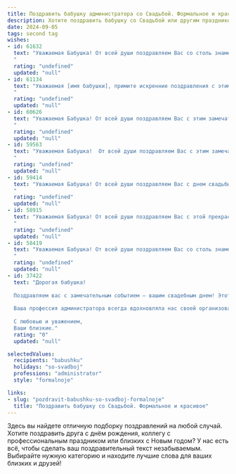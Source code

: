 ```yaml
---
title: Поздравить бабушку администратора со Свадьбой. Формальное и красивое
description: Хотите поздравить бабушку со Свадьбой или другим праздником? Наш ИИ создаст незабываемое поздравление, а вы обязательно выделитесь среди других.  
date: 2024-09-05
tags: second tag
wishes:
- id: 61632
  text: "Уважаемая Бабушка! От всей души поздравляем Вас со столь знаменательным событием —  Вашей свадьбой! Желаем Вам долгих лет совместной жизни, наполненных любовью, счастьем и взаимопониманием. Пусть Ваш административный опыт и мудрость помогут Вам построить прочный и гармоничный союз. Желаем Вам крепкого здоровья, семейного благополучия и исполнения всех желаний!
  "
  rating: "undefined"
  updated: "null"
- id: 61134
  text: "Уважаемая [имя бабушки], примите искренние поздравления с этим знаменательным событием! Желаем Вам и Вашему супругу долгих лет совместной жизни, наполненных любовью, счастьем и взаимопониманием. Пусть Ваша свадьба станет началом новой, яркой, счастливой главы в Вашей истории.
  "
  rating: "undefined"
  updated: "null"
- id: 60626
  text: "Уважаемая Бабушка! От всей души поздравляем Вас с этим замечательным событием - свадьбой! Желаем Вам и молодоженам безграничного счастья, любви и благополучия в семейной жизни! Пусть ваш дом всегда будет полон радости, тепла и уюта.
  "
  rating: "undefined"
  updated: "null"
- id: 59563
  text: "Уважаемая Бабушка!  От всей души поздравляем Вас с этим замечательным днем – днем Вашей свадьбы! Желаем Вам и Вашему супругу крепкой любви, долгих лет совместной жизни, наполненных счастьем и благополучием. Пусть каждый день приносит Вам радость, а все жизненные трудности останутся в прошлом.
  "
  rating: "undefined"
  updated: "null"
- id: 59414
  text: "Уважаемая Бабушка! От всей души поздравляем Вас с днем свадьбы! Желаем Вам долгих лет совместной жизни, наполненных счастьем, любовью и взаимопониманием. Пусть Ваша профессия администратора приносит Вам радость и удовлетворение, а в личной жизни царят гармония и благополучие!
  "
  rating: "undefined"
  updated: "null"
- id: 58915
  text: "Уважаемая Бабушка! От всей души поздравляем Вас с этой прекрасной датой – Днем Вашей свадьбы! Желаем Вам крепкого здоровья, долгих лет жизни, семейного счастья и благополучия! Пусть Ваши дни будут наполнены любовью, радостью и теплом!
  "
  rating: "undefined"
  updated: "null"
- id: 58419
  text: "Уважаемая Бабушка! От всей души поздравляем Вас со столь знаменательным событием – Вашей свадьбой! Желаем Вам долгих лет счастливой семейной жизни, наполненных любовью, взаимопониманием и радостью! Пусть Ваш новый статус Администратора принесет в вашу жизнь только удачу и процветание!
  "
  rating: "undefined"
  updated: "null"
- id: 37422
  text: "Дорогая бабушка!
  
  Поздравляем вас с замечательным событием — вашим свадебным днем! Этот день наполнен радостью и теплом, и мы рады разделить с вами эту счастье. Вы всегда были для нас образцом мудрости и любви. Ваши жизненные советы и забота остаются с нами, и мы гордимся тем, что вы — наша бабушка.
  
  Ваша профессия администратора всегда вдохновляла нас своей организованностью и ответственностью, качества, которые сделают вашу жизнь вдвоем еще более гармоничной и полной. Желаем вам крепкого здоровья, счастья и долгих лет совместной жизни, наполненных любовью, пониманием и взаимной поддержкой.
  
  С любовью и уважением,
  Ваши близкие."
  rating: "0"
  updated: "null"

selectedValues:
  recipients: "babushku"
  holidays: "so-svadboj"
  professions: "administrator"
  style: "formalnoje"

links:
- slug: "pozdravit-babushku-so-svadboj-formalnoje"
  title: "Поздравить бабушку со Свадьбой. Формальное и красивое"
---
```


Здесь вы найдете отличную подборку поздравлений на любой случай. 
Хотите поздравить друга с днём рождения, коллегу с профессиональным праздником или близких с Новым годом? У нас есть всё, чтобы сделать ваш поздравительный текст незабываемым. Выбирайте нужную категорию и находите лучшие слова для ваших близких и друзей!

